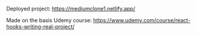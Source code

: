 Deployed project: https://mediumclone1.netlify.app/

Made on the basis Udemy course: https://www.udemy.com/course/react-hooks-writing-real-project/
